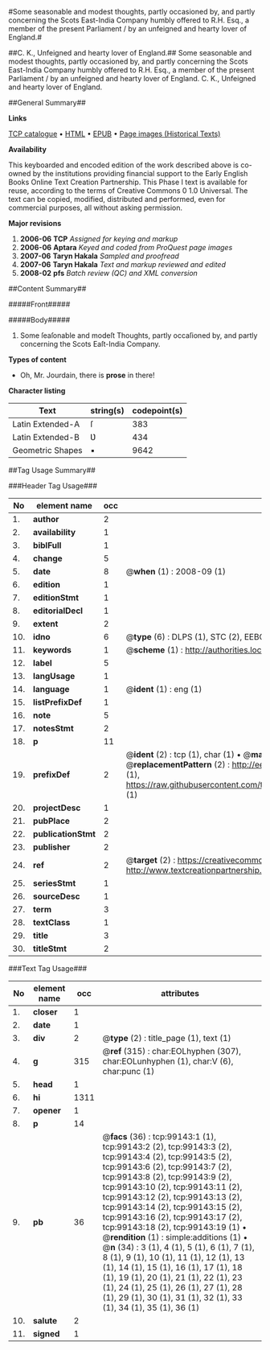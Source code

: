 #Some seasonable and modest thoughts, partly occasioned by, and partly concerning the Scots East-India Company humbly offered to R.H. Esq., a member of the present Parliament / by an unfeigned and hearty lover of England.#

##C. K., Unfeigned and hearty lover of England.##
Some seasonable and modest thoughts, partly occasioned by, and partly concerning the Scots East-India Company humbly offered to R.H. Esq., a member of the present Parliament / by an unfeigned and hearty lover of England.
C. K., Unfeigned and hearty lover of England.

##General Summary##

**Links**

[TCP catalogue](http://www.ota.ox.ac.uk/tcp/)  • 
[HTML](http://tei.it.ox.ac.uk/tcp/Texts-HTML/free/A47/A47406.html)  • 
[EPUB](http://tei.it.ox.ac.uk/tcp/Texts-EPUB/free/A47/A47406.epub) • 
[Page images (Historical Texts)](https://data.historicaltexts.jisc.ac.uk/view?pubId=eebo-13341509e&pageId=eebo-13341509e-99143-1)

**Availability**

This keyboarded and encoded edition of the
	       work described above is co-owned by the institutions
	       providing financial support to the Early English Books
	       Online Text Creation Partnership. This Phase I text is
	       available for reuse, according to the terms of Creative
	       Commons 0 1.0 Universal. The text can be copied,
	       modified, distributed and performed, even for
	       commercial purposes, all without asking permission.

**Major revisions**

1. __2006-06__ __TCP__ *Assigned for keying and markup*
1. __2006-06__ __Aptara__ *Keyed and coded from ProQuest page images*
1. __2007-06__ __Taryn Hakala__ *Sampled and proofread*
1. __2007-06__ __Taryn Hakala__ *Text and markup reviewed and edited*
1. __2008-02__ __pfs__ *Batch review (QC) and XML conversion*

##Content Summary##

#####Front#####

#####Body#####

1. Some ſeaſonable and modeſt Thoughts, partly
occaſioned by, and partly concerning
the Scots Eaſt-India Company.

**Types of content**

  * Oh, Mr. Jourdain, there is **prose** in there!

**Character listing**


|Text|string(s)|codepoint(s)|
|---|---|---|
|Latin Extended-A|ſ|383|
|Latin Extended-B|Ʋ|434|
|Geometric Shapes|▪|9642|

##Tag Usage Summary##

###Header Tag Usage###

|No|element name|occ|attributes|
|---|---|---|---|
|1.|__author__|2||
|2.|__availability__|1||
|3.|__biblFull__|1||
|4.|__change__|5||
|5.|__date__|8| @__when__ (1) : 2008-09 (1)|
|6.|__edition__|1||
|7.|__editionStmt__|1||
|8.|__editorialDecl__|1||
|9.|__extent__|2||
|10.|__idno__|6| @__type__ (6) : DLPS (1), STC (2), EEBO-CITATION (1), OCLC (1), VID (1)|
|11.|__keywords__|1| @__scheme__ (1) : http://authorities.loc.gov/ (1)|
|12.|__label__|5||
|13.|__langUsage__|1||
|14.|__language__|1| @__ident__ (1) : eng (1)|
|15.|__listPrefixDef__|1||
|16.|__note__|5||
|17.|__notesStmt__|2||
|18.|__p__|11||
|19.|__prefixDef__|2| @__ident__ (2) : tcp (1), char (1)  •  @__matchPattern__ (2) : ([0-9\-]+):([0-9IVX]+) (1), (.+) (1)  •  @__replacementPattern__ (2) : http://eebo.chadwyck.com/downloadtiff?vid=$1&page=$2 (1), https://raw.githubusercontent.com/textcreationpartnership/Texts/master/tcpchars.xml#$1 (1)|
|20.|__projectDesc__|1||
|21.|__pubPlace__|2||
|22.|__publicationStmt__|2||
|23.|__publisher__|2||
|24.|__ref__|2| @__target__ (2) : https://creativecommons.org/publicdomain/zero/1.0/ (1), http://www.textcreationpartnership.org/docs/. (1)|
|25.|__seriesStmt__|1||
|26.|__sourceDesc__|1||
|27.|__term__|3||
|28.|__textClass__|1||
|29.|__title__|3||
|30.|__titleStmt__|2||


###Text Tag Usage###

|No|element name|occ|attributes|
|---|---|---|---|
|1.|__closer__|1||
|2.|__date__|1||
|3.|__div__|2| @__type__ (2) : title_page (1), text (1)|
|4.|__g__|315| @__ref__ (315) : char:EOLhyphen (307), char:EOLunhyphen (1), char:V (6), char:punc (1)|
|5.|__head__|1||
|6.|__hi__|1311||
|7.|__opener__|1||
|8.|__p__|14||
|9.|__pb__|36| @__facs__ (36) : tcp:99143:1 (1), tcp:99143:2 (2), tcp:99143:3 (2), tcp:99143:4 (2), tcp:99143:5 (2), tcp:99143:6 (2), tcp:99143:7 (2), tcp:99143:8 (2), tcp:99143:9 (2), tcp:99143:10 (2), tcp:99143:11 (2), tcp:99143:12 (2), tcp:99143:13 (2), tcp:99143:14 (2), tcp:99143:15 (2), tcp:99143:16 (2), tcp:99143:17 (2), tcp:99143:18 (2), tcp:99143:19 (1)  •  @__rendition__ (1) : simple:additions (1)  •  @__n__ (34) : 3 (1), 4 (1), 5 (1), 6 (1), 7 (1), 8 (1), 9 (1), 10 (1), 11 (1), 12 (1), 13 (1), 14 (1), 15 (1), 16 (1), 17 (1), 18 (1), 19 (1), 20 (1), 21 (1), 22 (1), 23 (1), 24 (1), 25 (1), 26 (1), 27 (1), 28 (1), 29 (1), 30 (1), 31 (1), 32 (1), 33 (1), 34 (1), 35 (1), 36 (1)|
|10.|__salute__|2||
|11.|__signed__|1||
